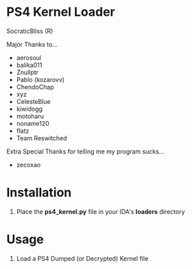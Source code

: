 # PS4 Kernel Loader

SocraticBliss (R)

Major Thanks to...
* aerosoul
* balika011
* Znullptr
* Pablo (kozarovv)
* ChendoChap
* xyz
* CelesteBlue
* kiwidogg
* motoharu
* noname120
* flatz
* Team Reswitched

Extra Special Thanks for telling me my program sucks...
* zecoxao

# Installation
1) Place the **ps4_kernel.py** file in your IDA's **loaders** directory

# Usage
1) Load a PS4 Dumped (or Decrypted) Kernel file
